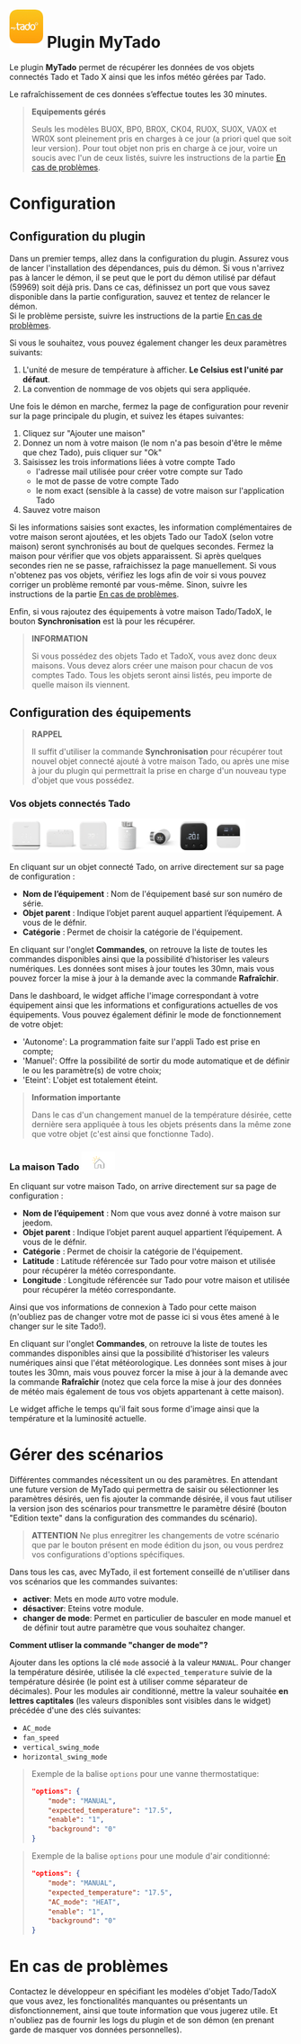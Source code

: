 # <img src="../images/MyTado_icon.png" width="60"/> Plugin MyTado

Le plugin **MyTado** permet de récupérer les données de vos objets connectés Tado et Tado X ainsi que les infos météo gérées par Tado.

Le rafraîchissement de ces données s’effectue toutes les 30 minutes.

>**Equipements gérés**
>
>Seuls les modèles BU0X, BP0, BR0X, CK04, RU0X, SU0X, VA0X et WR0X sont pleinement pris en charges à ce jour (a priori quel que soit leur version). 
>Pour tout objet non pris en charge à ce jour, voire un soucis avec l'un de ceux listés, suivre les instructions de la partie [En cas de problèmes](#en-cas-de-problèmes).

# Configuration

## Configuration du plugin

Dans un premier temps, allez dans la configuration du plugin.
Assurez vous de lancer l'installation des dépendances, puis du démon.
Si vous n'arrivez pas à lancer le démon, il se peut que le port du démon utilisé par défaut (59969) soit déjà pris. 
Dans ce cas, définissez un port que vous savez disponible dans la partie configuration, sauvez et tentez de relancer le démon.  
Si le problème persiste, suivre les instructions de la partie [En cas de problèmes](#en-cas-de-problèmes).

Si vous le souhaitez, vous pouvez également changer les deux paramètres suivants:
1. L'unité de mesure de température à afficher. **Le Celsius est l'unité par défaut**.
2. La convention de nommage de vos objets qui sera appliquée.

Une fois le démon en marche, fermez la page de configuration pour revenir sur la page principale du plugin, et suivez les étapes suivantes:
1. Cliquez sur "Ajouter une maison"
2. Donnez un nom à votre maison (le nom n'a pas besoin d'être le même que chez Tado), puis cliquer sur "Ok"
3. Saisissez les trois informations liées à votre compte Tado
    - l'adresse mail utilisée pour créer votre compte sur Tado
    - le mot de passe de votre compte Tado
    - le nom exact (sensible à la casse) de votre maison sur l'application Tado
4. Sauvez votre maison

Si les informations saisies sont exactes, les information complémentaires de votre maison seront ajoutées, et les objets Tado our TadoX (selon votre maison) seront synchronisés au bout de quelques secondes.
Fermez la maison pour vérifier que vos objets apparaissent.
Si après quelques secondes rien ne se passe, rafraichissez la page manuellement. 
Si vous n'obtenez pas vos objets, vérifiez les logs afin de voir si vous pouvez corriger un problème remonté par vous-même.
Sinon, suivre les instructions de la partie [En cas de problèmes](#en-cas-de-problèmes).

Enfin, si vous rajoutez des équipements à votre maison Tado/TadoX, le bouton **Synchronisation** est là pour les récupérer.

>**INFORMATION**
>
>Si vous possédez des objets Tado et TadoX, vous avez donc deux maisons. Vous devez alors créer une maison pour chacun de vos comptes Tado.
>Tous les objets seront ainsi listés, peu importe de quelle maison ils viennent.

## Configuration des équipements

>**RAPPEL**
>
>Il suffit d'utiliser la commande **Synchronisation** pour récupérer tout nouvel objet connecté ajouté à votre maison Tado, ou après une mise à jour du plugin qui permettrait la prise en charge d'un nouveau type d'objet que vous possédez.

### Vos objets connectés Tado
<img src="../images/WR0X.png" width="60"/><img src="../images/BU0X.png" width="60"/><img src="../images/RU0X.png" width="60"/><img src="../images/VA0X.png" width="60"/><img src="../images/VA04.png" width="60"/><img src="../images/RU04.png" width="60"/><img src="../images/CK04.png" width="60"/>

En cliquant sur un objet connecté Tado, on arrive directement sur sa page de configuration :

- **Nom de l’équipement** : Nom de l'équipement basé sur son numéro de série.
- **Objet parent** : Indique l’objet parent auquel appartient l’équipement. A vous de le défnir.
- **Catégorie** : Permet de choisir la catégorie de l'équipement.

En cliquant sur l'onglet **Commandes**, on retrouve la liste de toutes les commandes disponibles ainsi que la possibilité d’historiser les valeurs numériques.
Les données sont mises à jour toutes les 30mn, mais vous pouvez forcer la mise à jour à la demande avec la commande **Rafraîchir**.

Dans le dashboard, le widget affiche l'image correspondant à votre équipement ainsi que les informations et configurations actuelles de vos équipements.
Vous pouvez également définir le mode de fonctionnement de votre objet:
- 'Autonome': La programmation faite sur l'appli Tado est prise en compte;
- 'Manuel': Offre la possibilité de sortir du mode automatique et de définir le ou les paramètre(s) de votre choix;
- 'Eteint': L'objet est totalement éteint.

>**Information importante**
>
>Dans le cas d'un changement manuel de la température désirée, cette dernière sera appliquée à tous les objets présents dans la même zone que votre objet (c'est ainsi que fonctionne Tado). 

### La maison Tado <img src="../images/HomeEq.svg" width="60"/>

En cliquant sur votre maison Tado, on arrive directement sur sa page de configuration :

- **Nom de l’équipement** : Nom que vous avez donné à votre maison sur jeedom.
- **Objet parent** : Indique l’objet parent auquel appartient l’équipement. A vous de le défnir.
- **Catégorie** : Permet de choisir la catégorie de l'équipement.
- **Latitude** : Latitude référencée sur Tado pour votre maison et utilisée pour récupérer la météo correspondante.
- **Longitude** : Longitude référencée sur Tado pour votre maison et utilisée pour récupérer la météo correspondante.

Ainsi que vos informations de connexion à Tado pour cette maison (n'oubliez pas de changer votre mot de passe ici si vous êtes amené à le changer sur le site Tado!).

En cliquant sur l'onglet **Commandes**, on retrouve la liste de toutes les commandes disponibles ainsi que la possibilité d’historiser les valeurs numériques ainsi que l'état météorologique.
Les données sont mises à jour toutes les 30mn, mais vous pouvez forcer la mise à jour à la demande avec la commande **Rafraîchir** (notez que cela force la mise à jour des données de météo mais également de tous vos objets appartenant à cette maison).

Le widget affiche le temps qu'il fait sous forme d'image ainsi que la température et la luminosité actuelle.

# Gérer des scénarios

Différentes commandes nécessitent un ou des paramètres. En attendant une future version de MyTado qui permettra de saisir ou sélectionner les paramètres désirés, uen fis ajouter la commande désirée, il vous faut utiliser la version json des scénarios pour transmettre le paramètre désiré (bouton "Edition texte" dans la configuration des commandes du scénario). 
>**ATTENTION**
>Ne plus enregitrer les changements de votre scénario que par le bouton présent en mode édition du json, ou vous perdrez vos configurations d'options spécifiques.

Dans tous les cas, avec MyTado, il est fortement conseillé de n'utiliser dans vos scénarios que les commandes suivantes:
- **activer**: Mets en mode `AUTO` votre module.
- **désactiver**: Eteins votre module.
- **changer de mode**: Permet en particulier de basculer en mode manuel et de définir tout autre paramètre que vous souhaitez changer.

**Comment utliser la commande "changer de mode"?**

Ajouter dans les options la clé `mode` associé à la valeur `MANUAL`.
Pour changer la température désirée, utilisée la clé `expected_temperature` suivie de la température désirée (le point est à utiliser comme séparateur de décimales).
Pour les modules air conditionné, mettre la valeur souhaitée **en lettres captitales** (les valeurs disponibles sont visibles dans le widget) précédée d'une des clés suivantes:
- `AC_mode`  
- `fan_speed`  
- `vertical_swing_mode`  
- `horizontal_swing_mode`

>Exemple de la balise `options` pour une vanne thermostatique:
> ```json
> "options": {
>     "mode": "MANUAL",
>     "expected_temperature": "17.5",
>     "enable": "1",
>     "background": "0"
> }
> ```

>Exemple de la balise `options` pour une module d'air conditionné:
> ```json
> "options": {
>     "mode": "MANUAL",
>     "expected_temperature": "17.5",
>     "AC_mode": "HEAT",
>     "enable": "1",
>     "background": "0"
> }
> ```

# En cas de problèmes

Contactez le développeur en spécifiant les modèles d'objet Tado/TadoX que vous avez, les fonctionalités manquantes ou présentants un disfonctionnement, ainsi que toute information que vous jugerez utile. 
Et n'oubliez pas de fournir les logs du plugin et de son démon (en prenant garde de masquer vos données personnelles).